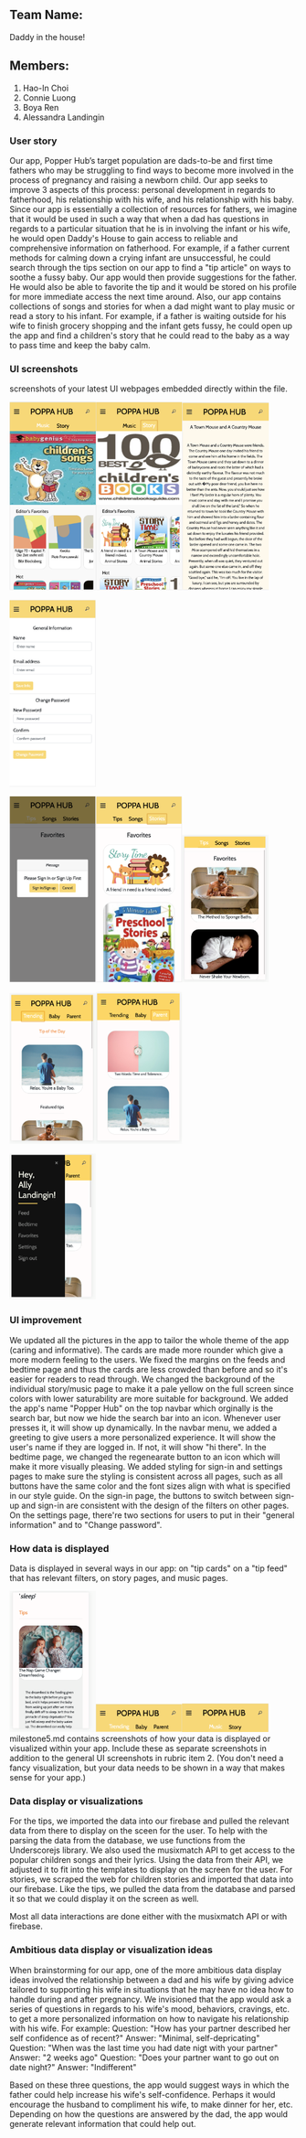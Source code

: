 ## Team Name: 
Daddy in the house!

## Members: 
1. Hao-In Choi
2. Connie Luong 
3. Boya Ren 
4. Alessandra Landingin

### User story

Our app, Popper Hub’s target population are dads-to-be and first time fathers who may be struggling to find ways to become more involved in the process of pregnancy and raising a newborn child. Our app seeks to improve 3 aspects of this process: personal development in regards to fatherhood, his relationship with his wife, and his relationship with his baby. Since our app is essentially a collection of resources for fathers, we imagine that it would be used in such a way that when a dad has questions in regards to a particular situation that he is in involving the infant or his wife, he would open Daddy's House to gain access to reliable and comprehensive information on fatherhood. For example, if a father current methods for calming down a crying infant are unsuccessful, he could search through the tips section on our app to find a "tip article" on ways to soothe a fussy baby. Our app would then provide suggestions for the father. He would also be able to favorite the tip and it would be stored on his profile for more immediate access the next time around. Also, our app contains collections of songs and stories for when a dad might want to play music or read a story to his infant. For example, if a father is waiting outside for his wife to finish grocery shopping and the infant gets fussy, he could open up the app and find a children's story that he could read to the baby as a way to pass time and keep the baby calm. 

### UI screenshots
screenshots of your latest UI webpages embedded directly within the file.

<img src="milestone_img/1.png" width="30%"><img src="milestone_img/2.png" width="30%"><img src="milestone_img/3.png" width="30%">

<img src="milestone_img/4.png" width="30%">

<img src="milestone_img/5.png" width="30%"><img src="milestone_img/6.png" width="30%"><img src="milestone_img/7.png" width="30%">

<img src="milestone_img/8.png" width="30%"><img src="milestone_img/9.png" width="30%">

<img src="milestone_img/10.png" width="30%">



### UI improvement

We updated all the pictures in the app to tailor the whole theme of the app (caring and informative). The cards are made more rounder which give a more modern feeling to the users. We fixed the margins on the feeds and bedtime page and thus the cards are less crowded than before and so it's easier for readers to read through. We changed the background of the individual story/music page to make it a pale yellow on the full screen since colors with lower saturability are more suitable for background. We added the app's name "Popper Hub" on the top navbar which orginally is the search bar, but now we hide the search bar into an icon. Whenever user presses it, it will show up dynamically. In the navbar menu, we added a greeting to give users a more personalized experience. It will show the user's name if they are logged in. If not, it will show "hi there". In the bedtime page, we changed the regenearate button to an icon which will make it more visually pleasing. 
We added styling for sign-in and settings pages to make sure the styling is consistent across all pages, such as all buttons have the same color and the font sizes align with what is specified in our style guide. On the sign-in page, the buttons to switch between sign-up and sign-in are consistent with the design of the filters on other pages. On the settings page, there're two sections for users to put in their "general information" and to "Change password".  


### How data is displayed

Data is displayed in several ways in our app: on "tip cards" on a "tip feed" that has relevant filters, on story pages, and music pages. 

<img src="milestone_img/11.png" width="30%"><img src="milestone_img/12.png" width="30%"><img src="milestone_img/13.png" width="30%">
milestone5.md contains screenshots of how your data is displayed or visualized within your app. 
Include these as separate screenshots in addition to the general UI screenshots in rubric item 2. 
(You don't need a fancy visualization, but your data needs to be shown in a way that makes sense for your app.)

### Data display or visualizations

For the tips, we imported the data into our firebase and pulled the relevant data from there to display on the sceen for the user. To help with the parsing the data from the database, we use functions from the Underscorejs library. We also used the musixmatch API to get access to the popular children songs and their lyrics. Using the data from their API, we adjusted it to fit into the templates to display on the screen for the user. For stories, we scraped the web for children stories and imported that data into our firebase. Like the tips, we pulled the data from the database and parsed it so that we could display it on the screen as well.

Most all data interactions are done either with the musixmatch API or with firebase.

### Ambitious data display or visualization ideas

When brainstorming for our app, one of the more ambitious data display ideas involved the relationship between a dad and his wife by giving advice tailored to supporting his wife in situations that he may have no idea how to handle during and after pregnancy. We invisioned that the app would ask a series of questions in regards to his wife's mood, behaviors, cravings, etc. to get a more personalized information on how to navigate his relationship with his wife. For example:
Question: "How has your partner described her self confidence as of recent?" Answer: "Minimal, self-depricating"
Question: "When was the last time you had date nigt with your partner"  Answer: "2 weeks ago"
Question: "Does your partner want to go out on date night?" Answer: "Indifferent"

Based on these three questions, the app would suggest ways in which the father could help increase his wife's self-confidence. Perhaps it would encourage the husband to compliment his wife, to make dinner for her, etc. Depending on how the questions are answered by the dad, the app would generate relevant information that could help out.

